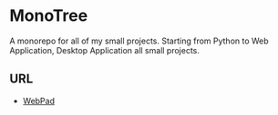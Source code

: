 # MonoTree

A monorepo for all of my small projects. Starting from Python to Web Application, Desktop Application all small projects.

## URL

- [WebPad](https://web-pad.web.app/)
